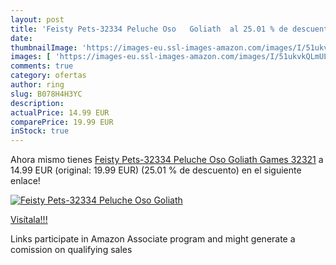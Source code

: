 ```yaml
---
layout: post
title: 'Feisty Pets-32334 Peluche Oso   Goliath  al 25.01 % de descuento'
date: 
thumbnailImage: 'https://images-eu.ssl-images-amazon.com/images/I/51ukvkQLmUL._SL200_.jpg'
images: [ 'https://images-eu.ssl-images-amazon.com/images/I/51ukvkQLmUL._SL200_.jpg' ]
comments: true
category: ofertas
author: ring
slug: B078H4H3YC
description:
actualPrice: 14.99 EUR
comparePrice: 19.99 EUR
inStock: true
---
```


Ahora mismo tienes [Feisty Pets-32334 Peluche Oso   Goliath Games 32321](https://www.amazon.es/dp/B078H4H3YC/?tag=tolees-21) a 14.99 EUR (original: 19.99 EUR) (25.01 %  de descuento) en el siguiente enlace!

[![Feisty Pets-32334 Peluche Oso   Goliath ](https://images-eu.ssl-images-amazon.com/images/I/51ukvkQLmUL._SL200_.jpg)](https://www.amazon.es/dp/B078H4H3YC/?tag=tolees-21)

[Visítala!!!](https://www.amazon.es/dp/B078H4H3YC/?tag=tolees-21)

Links participate in Amazon Associate program and might generate a comission on qualifying sales
